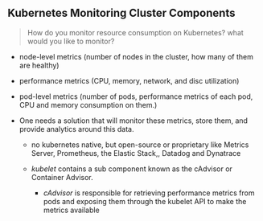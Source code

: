 ## Kubernetes Monitoring Cluster Components

> How do you monitor resource consumption on Kubernetes? what would you like to monitor?

* node-level metrics  (number of nodes in the cluster, how many of them are healthy)
* performance metrics  (CPU, memory, network, and disc utilization)
* pod-level metrics (number of pods, performance metrics of each pod, CPU and memory consumption on them.)

* One needs a solution that will monitor these metrics, store them, and provide analytics around this data.
    * no kubernetes native, but open-source or proprietary like  Metrics Server, Prometheus, the Elastic Stack,, Datadog and Dynatrace

    * *kubelet* contains a sub component known as the cAdvisor or Container Advisor.
        * _cAdvisor_ is responsible for retrieving performance metrics from pods and exposing them through the kubelet API to make the metrics available
        
